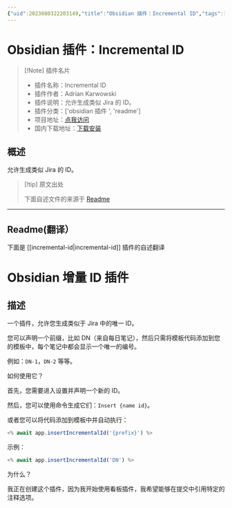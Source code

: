```yaml
---
{"uid":2023080322203149,"title":"Obsidian 插件：Incremental ID","tags":["obsidian插件","readme"],"description":"允许生成类似Jira的ID。","author":"AI","type":"readme","draft":false,"editable":false,"modified":20230101000000,"dg-publish":true,"permalink":"/lake-of-knowledge/10-obsidian/obsidian/readme/incremental-id-readme/","dgPassFrontmatter":true}
---
```



# Obsidian 插件：Incremental ID

> [!Note] 插件名片
> - 插件名称：Incremental ID
> - 插件作者：Adrian Karwowski
> - 插件说明：允许生成类似 Jira 的 ID。
> - 插件分类：['obsidian 插件 ', 'readme']
> - 项目地址：[点我访问](https://github.com/adziok/obsidian-incremental-id)
> - 国内下载地址：[下载安装](https://pkmer.cn/products/plugin/pluginMarket/?incremental-id)

## 概述

允许生成类似 Jira 的 ID。

> [!tip] 原文出处
>
>下面自述文件的来源于 [Readme](https://ghproxy.net/https://raw.githubusercontent.com/adziok/obsidian-incremental-id/master/README.md)
>

---

## Readme(翻译）

下面是 [[incremental-id\|incremental-id]] 插件的自述翻译

# Obsidian 增量 ID 插件

## 描述

一个插件，允许您生成类似于 Jira 中的唯一 ID。

您可以声明一个前缀，比如 DN（来自每日笔记），然后只需将模板代码添加到您的模板中，每个笔记中都会显示一个唯一的编号。

例如：`DN-1`，`DN-2` 等等。

如何使用它？

首先，您需要进入设置并声明一个新的 ID。

然后，您可以使用命令生成它们：`Insert {name id}`。

或者您可以将代码添加到模板中并自动执行：

```javascript
<% await app.insertIncrementalId('{prefix}') %>
```

示例：

```javascript
<% await app.insertIncrementalId('DN') %>
```

为什么？

我正在创建这个插件，因为我开始使用看板插件，我希望能够在提交中引用特定的注释选项。
